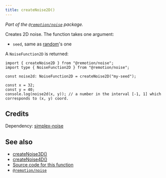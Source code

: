 ```yaml
---
title: createNoise2D()
---
```


_Part of the [`@remotion/noise`](/docs/noise) package._

Creates 2D noise. The function takes one argument:

- `seed`, same as [random](/docs/random)'s one

A `NoiseFunction2D` is returned:

```tsx twoslash
import { createNoise2D } from "@remotion/noise";
import type { NoiseFunction2D } from "@remotion/noise";

const noise2d: NoiseFunction2D = createNoise2D("my-seed");

const x = 32;
const y = 40;
console.log(noise2d(x, y)); // a number in the interval [-1, 1] which corresponds to (x, y) coord.
```

## Credits

Dependency: [simplex-noise](https://www.npmjs.com/package/simplex-noise)

## See also

- [createNoise3D()](/docs/noise/create-noise-3d)
- [createNoise4D()](/docs/noise/create-noise-4d)
- [Source code for this function](https://github.com/remotion-dev/remotion/blob/main/packages/noise/src/index.ts)
- [`@remotion/noise`](/docs/noise)
